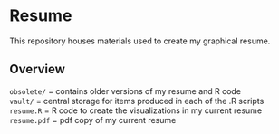 # Resume

This repository houses materials used to create my graphical resume. <br/>

## Overview
`obsolete/` = contains older versions of my resume and R code <br/>
`vault/` = central storage for items produced in each of the .R scripts 
`resume.R` = R code to create the visualizations in my current resume <br/>
`resume.pdf` = pdf copy of my current resume <br/>
